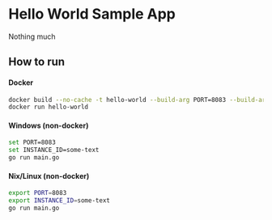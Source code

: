 # Hello World Sample App

Nothing much

## How to run

#### Docker

```bash
docker build --no-cache -t hello-world --build-arg PORT=8083 --build-arg INSTANCE_ID=some-text .
docker run hello-world
```

#### Windows (non-docker)

```bash
set PORT=8083
set INSTANCE_ID=some-text
go run main.go
```

#### Nix/Linux (non-docker)

```bash
export PORT=8083
export INSTANCE_ID=some-text
go run main.go
```
